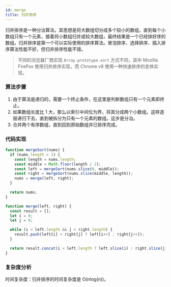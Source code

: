 ```yaml
---
id: merge
title: 归并排序
---
```


归并排序是一种分治算法。其思想是将大数组切分成多个较小的数组，直到每个小数组只有一个元素，接着将小数组归并成较大数组，最终结果是一个已经排好序的数组。归并排序是第一个可以实际使用的排序算法。冒泡排序、选择排序、插入排序算法性能不好，但归并排序性能不错。

> 不同的浏览器厂商实现 `Array.prototype.sort` 方式不同，其中 Mozilla FireFox 使用归并排序实现，而 Chrome v8 使用一种快速排序的变体实现。

### 算法步骤

1. 由于算法是递归的，需要一个终止条件，在这里是判断数组只有一个元素即终止。
2. 如果数组长度比 1 大，那么以索引中间位为界，将其分成两个小数组。这样逐层递归下去，直到被拆分为只有一个元素的数组。这步是分治。
3. 合并两个有序数组，直到回到原始数组并已排序完成。

### 代码实现

```js
function mergeSort(nums) {
  if (nums.length > 1) {
    const length = nums.length;
    const middle = Math.floor(length / 2);
    const left = mergeSort(nums.slice(0, middle));
    const right = mergeSort(nums.slice(middle, length));
    nums = merge(left, right);
  }

  return nums;
}

function merge(left, right) {
  const result = [];
  let i = 0;
  let j = 0;

  while (i < left.length && j < right.length) {
    result.push(left[i] < right[j] ? left[i++] : right[j++]);
  }

  return result.concat(i < left.length ? left.slice(i) : right.slice(j));
}
```

### 复杂度分析

时间复杂度：归并排序的时间复杂度是 O(nlog(n))。
